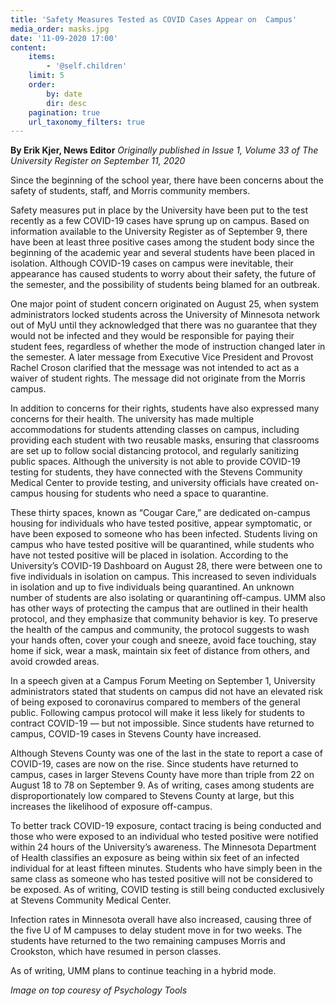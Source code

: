 ```yaml
---
title: 'Safety Measures Tested as COVID Cases Appear on  Campus'
media_order: masks.jpg
date: '11-09-2020 17:00'
content:
    items:
        - '@self.children'
    limit: 5
    order:
        by: date
        dir: desc
    pagination: true
    url_taxonomy_filters: true
---
```


**By Erik Kjer, News Editor** _Originally published in Issue 1, Volume 33 of The University Register on September 11, 2020_

Since the beginning of the school year, there have been concerns about the safety of students, staff, and Morris community members. 

Safety measures put in place by the University have been put to the test recently as a few COVID-19 cases have sprung up on campus. Based on information available to the University Register as of September 9, there have been at least three positive cases among the student body since the beginning of the academic year and several students have been placed in isolation. Although COVID-19 cases on campus were inevitable, their appearance has caused students to worry about their safety, the future of the semester, and the possibility of students being blamed for an outbreak.

One major point of student concern originated on August 25, when system administrators locked students across the University of Minnesota network out of MyU until they acknowledged that there was no guarantee that they would not be infected and they would be responsible for paying their student fees, regardless of whether the mode of instruction changed later in the semester. A later message from Executive Vice President and Provost Rachel Croson clarified that the message was not intended to act as a waiver of student rights. The message did not originate from the Morris campus.

In addition to concerns for their rights, students have also expressed many concerns for their health. The university has made multiple accommodations for students attending classes on campus, including providing each student with two reusable masks, ensuring that classrooms are set up to follow social distancing protocol, and regularly sanitizing public spaces. Although the university is not able to provide COVID-19 testing for students, they have connected with the Stevens Community Medical Center to provide testing, and university officials have created on-campus housing for students who need a space to quarantine.

These thirty spaces, known as “Cougar Care,” are dedicated on-campus housing for individuals who have tested positive, appear symptomatic, or have been exposed to someone who has been infected. Students living on campus who have tested positive will be quarantined, while students who have not tested positive will be placed in isolation. According to the University’s COVID-19 Dashboard on August 28, there were between one to five individuals in isolation on campus. This increased to seven individuals in isolation and up to five individuals being quarantined. An unknown number of students are also isolating or quarantining off-campus.
UMM also has other ways of protecting the campus that are outlined in their health protocol, and they emphasize that community behavior is key. To preserve the health of the campus and community, the protocol suggests to wash your hands often, cover your cough and sneeze, avoid face touching, stay home if sick, wear a mask, maintain six feet of distance from others, and avoid crowded areas. 

In a speech given at a Campus Forum Meeting on September 1, University administrators stated that students on campus did not have an elevated risk of being exposed to coronavirus compared to members of the general public. Following campus protocol will make it less likely for students to contract COVID-19 — but not impossible. Since students have returned to campus, COVID-19 cases in Stevens County have increased.

Although Stevens County was one of the last in the state to report a case of COVID-19, cases are now on the rise. Since students have returned to campus, cases in larger Stevens County have more than triple from 22 on August 18 to 78 on September 9. As of writing, cases among students are disproportionately low compared to Stevens County at large, but this increases the likelihood of exposure off-campus.

To better track COVID-19 exposure, contact tracing is being conducted and those who were exposed to an individual who tested positive were notified within 24 hours of the University’s awareness. The Minnesota Department of Health classifies an exposure as being within six feet of an infected individual for at least fifteen minutes. Students who have simply been in the same class as someone who has tested positive will not be considered to be exposed. As of writing, COVID testing is still being conducted exclusively at Stevens Community Medical Center.

Infection rates in Minnesota overall have also increased, causing three of the five U of M campuses to delay student move in for two weeks. The students have returned to the two remaining campuses Morris and Crookston, which have resumed in person classes. 

As of writing, UMM plans to continue teaching in a hybrid mode.

_Image on top couresy of Psychology Tools_